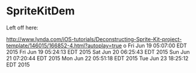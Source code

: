 # SpriteKitDem

Left off here:

http://www.lynda.com/iOS-tutorials/Deconstructing-Sprite-Kit-project-template/146015/166852-4.html?autoplay=true
o
Fri Jun 19 05:07:00 EDT 2015
Fri Jun 19 05:24:13 EDT 2015
Sat Jun 20 06:25:43 EDT 2015
Sun Jun 21 07:20:44 EDT 2015
Mon Jun 22 05:51:18 EDT 2015
Tue Jun 23 18:25:12 EDT 2015
